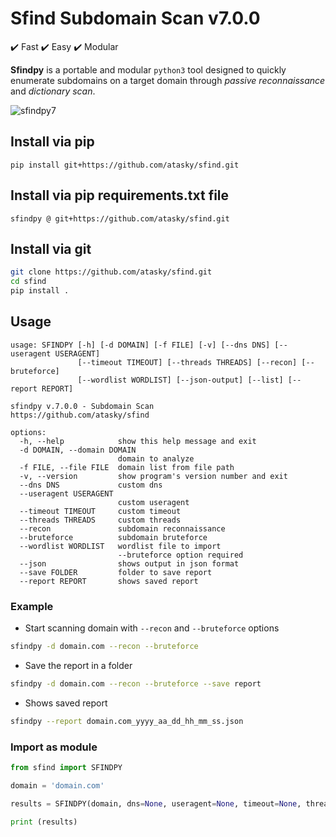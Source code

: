 # Sfind Subdomain Scan v7.0.0

:heavy_check_mark: Fast :heavy_check_mark: Easy :heavy_check_mark: Modular

**Sfindpy** is a portable and modular `python3` tool designed to quickly enumerate subdomains on a target domain through *passive reconnaissance* and *dictionary scan*.

![sfindpy7](https://github.com/atasky/sfind/assets/41558/b168f105-720f-4f21-aba1-5be5c0326957)

## Install via pip

```
pip install git+https://github.com/atasky/sfind.git
```

## Install via pip requirements.txt file

```
sfindpy @ git+https://github.com/atasky/sfind.git
```

## Install via git

```bash
git clone https://github.com/atasky/sfind.git
cd sfind
pip install .
```

## Usage

```
usage: SFINDPY [-h] [-d DOMAIN] [-f FILE] [-v] [--dns DNS] [--useragent USERAGENT]
               [--timeout TIMEOUT] [--threads THREADS] [--recon] [--bruteforce] 
               [--wordlist WORDLIST] [--json-output] [--list] [--report REPORT]

sfindpy v.7.0.0 - Subdomain Scan
https://github.com/atasky/sfind

options:
  -h, --help            show this help message and exit
  -d DOMAIN, --domain DOMAIN
                        domain to analyze
  -f FILE, --file FILE  domain list from file path
  -v, --version         show program's version number and exit
  --dns DNS             custom dns
  --useragent USERAGENT
                        custom useragent
  --timeout TIMEOUT     custom timeout
  --threads THREADS     custom threads
  --recon               subdomain reconnaissance
  --bruteforce          subdomain bruteforce
  --wordlist WORDLIST   wordlist file to import
                        --bruteforce option required
  --json                shows output in json format
  --save FOLDER         folder to save report
  --report REPORT       shows saved report
```

### Example

- Start scanning domain with `--recon` and `--bruteforce` options

```bash
sfindpy -d domain.com --recon --bruteforce
```

- Save the report in a folder

```bash
sfindpy -d domain.com --recon --bruteforce --save report
```

- Shows saved report

```bash
sfindpy --report domain.com_yyyy_aa_dd_hh_mm_ss.json
```

### Import as module

```python
from sfind import SFINDPY

domain = 'domain.com'

results = SFINDPY(domain, dns=None, useragent=None, timeout=None, threads=None, recon=True, bruteforce=True, wordlist=None)

print (results)
```
